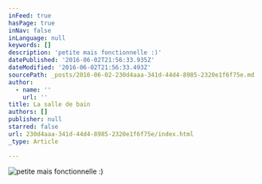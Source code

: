 ```yaml
---
inFeed: true
hasPage: true
inNav: false
inLanguage: null
keywords: []
description: 'petite mais fonctionnelle :)'
datePublished: '2016-06-02T21:56:33.935Z'
dateModified: '2016-06-02T21:56:33.493Z'
sourcePath: _posts/2016-06-02-230d4aaa-341d-44d4-8985-2320e1f6f75e.md
author:
  - name: ''
    url: ''
title: La salle de bain
authors: []
publisher: null
starred: false
url: 230d4aaa-341d-44d4-8985-2320e1f6f75e/index.html
_type: Article

---
```

![petite mais fonctionnelle :)](https://s3-us-west-2.amazonaws.com/the-grid-img/p/c2aa30071c85898869a3b7f8fef1ee5c51668975.jpg)